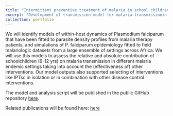 ```yaml
---
title: "Intermittent preventive treatment of malaria in school children (IPTsc): from research into policy."
excerpt: "Development of transmission model for malaria transmissionin north east Tanzania <br/><img src='/images/malaria_mosquito.jpeg'>"
collection: portfolio
---
```


We will identify models of within-host dynamics of Plasmodium falciparum that have been fitted to parasite density profiles from malaria therapy patients, and simulations of P. falciparum epidemiology fitted to field malariologic datasets from a large ensemble of settings across Africa. We will use this models to assess the relative and absolute contribution of schoolchildren (6-12 yrs) on malaria transmission in different malaria endemic settings taking into account the (effectiveness of) other interventions. Our model outputs also supported selecting of interventions like IPTsc in isolation or in combination with other disease control interventions.

The model and analysis script will be published in the public GitHub repository  [here]().

Related publications will be found here: [here]()
